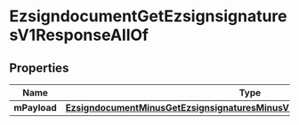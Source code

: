 
# EzsigndocumentGetEzsignsignaturesV1ResponseAllOf

## Properties
Name | Type | Description | Notes
------------ | ------------- | ------------- | -------------
**mPayload** | [**EzsigndocumentMinusGetEzsignsignaturesMinusV1MinusResponseMinusMPayload**](EzsigndocumentMinusGetEzsignsignaturesMinusV1MinusResponseMinusMPayload.md) |  | 



